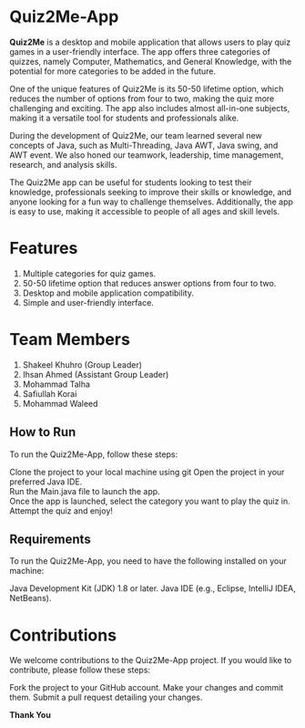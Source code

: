 # Quiz2Me-App
**Quiz2Me** is a desktop and mobile application that allows users to play quiz games in a user-friendly interface. The app offers three categories of quizzes, namely Computer, Mathematics, and General Knowledge, with the potential for more categories to be added in the future.

One of the unique features of Quiz2Me is its 50-50 lifetime option, which reduces the number of options from four to two, making the quiz more challenging and exciting. The app also includes almost all-in-one subjects, making it a versatile tool for students and professionals alike.

During the development of Quiz2Me, our team learned several new concepts of Java, such as Multi-Threading, Java AWT, Java swing, and AWT event. We also honed our teamwork, leadership, time management, research, and analysis skills.

The Quiz2Me app can be useful for students looking to test their knowledge, professionals seeking to improve their skills or knowledge, and anyone looking for a fun way to challenge themselves. Additionally, the app is easy to use, making it accessible to people of all ages and skill levels.

# Features
1. Multiple categories for quiz games.
1. 50-50 lifetime option that reduces answer options from four to two.
1. Desktop and mobile application compatibility.
1. Simple and user-friendly interface.

# Team Members
1. Shakeel Khuhro (Group Leader)
2. Ihsan Ahmed (Assistant Group Leader)
3. Mohammad Talha
4. Safiullah Korai
5. Mohammad Waleed

## How to Run
To run the Quiz2Me-App, follow these steps:

Clone the project to your local machine using git
Open the project in your preferred Java IDE.<br>
Run the Main.java file to launch the app.<br>
Once the app is launched, select the category you want to play the quiz in.<br>
Attempt the quiz and enjoy!

## Requirements
To run the Quiz2Me-App, you need to have the following installed on your machine:

Java Development Kit (JDK) 1.8 or later.
Java IDE (e.g., Eclipse, IntelliJ IDEA, NetBeans).

# Contributions
We welcome contributions to the Quiz2Me-App project. If you would like to contribute, please follow these steps:

Fork the project to your GitHub account.
Make your changes and commit them.
Submit a pull request detailing your changes.

**Thank You**

